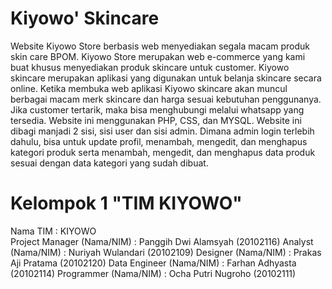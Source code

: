 # Kiyowo' Skincare 
Website Kiyowo Store berbasis web menyediakan segala macam produk skin care BPOM. Kiyowo Store merupakan web e-commerce yang kami buat khusus menyediakan produk skincare untuk customer. Kiyowo skincare merupakan aplikasi yang digunakan untuk belanja skincare secara online. Ketika membuka web aplikasi Kiyowo skincare akan muncul berbagai macam merk skincare dan harga sesuai kebutuhan penggunanya. Jika customer tertarik, maka bisa menghubungi melalui whatsapp yang tersedia.
Website ini menggunakan PHP, CSS, dan MYSQL. Website ini dibagi manjadi 2 sisi, sisi user dan sisi admin. Dimana admin login terlebih dahulu, bisa untuk update profil, menambah, mengedit, dan menghapus kategori produk serta menambah, mengedit, dan menghapus data produk sesuai dengan data kategori yang sudah dibuat.

# Kelompok 1 "TIM KIYOWO"
Nama TIM				            : KIYOWO	
Project Manager (Nama/NIM)	: Panggih Dwi Alamsyah  (20102116)
Analyst (Nama/NIM)			    : Nuriyah Wulandari     (20102109)
Designer (Nama/NIM)		      : Prakas Aji Pratama    (20102120)
Data Engineer (Nama/NIM)		: Farhan Adhyasta       (20102114)
Programmer (Nama/NIM)		    : Ocha Putri Nugroho    (20102111)
